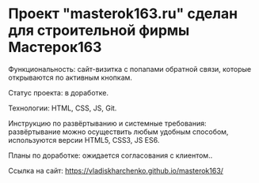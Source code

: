 # Проект "masterok163.ru" сделан для строительной фирмы Мастерок163

Функциональность: сайт-визитка с попапами обратной связи, которые открываются по активным
кнопкам.

Статус проекта: в доработке.

Технологии: HTML, CSS, JS, Git.

Инструкцию по развёртыванию и системные требования: развёртывание можно осуществить любым удобным способом, используются версии HTML5, CSS3, JS ES6.

Планы по доработке: ожидается согласования с клиентом..

Ссылка на сайт: https://vladiskharchenko.github.io/masterok163/
